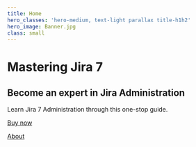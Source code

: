 ```yaml
---
title: Home
hero_classes: 'hero-medium, text-light parallax title-h1h2'
hero_image: Banner.jpg
class: small
---
```


# Mastering Jira 7
## Become an expert in Jira Administration

Learn Jira 7 Administration through this one-stop guide.


<a href="https://www.packtpub.com/application-development/mastering-jira-7-second-edition" class="btn btn-primary btn-lg" target="_blank">Buy now</a>

<a href="about" class="btn btn-secondary btn-lg">About</a>